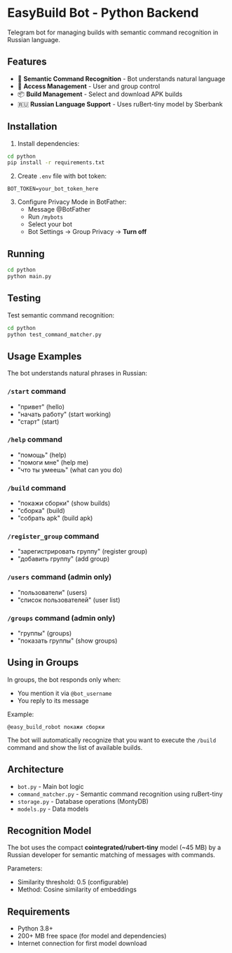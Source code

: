 # EasyBuild Bot - Python Backend

Telegram bot for managing builds with semantic command recognition in Russian language.

## Features

- 🤖 **Semantic Command Recognition** - Bot understands natural language
- 🔐 **Access Management** - User and group control
- 📦 **Build Management** - Select and download APK builds
- 🇷🇺 **Russian Language Support** - Uses ruBert-tiny model by Sberbank

## Installation

1. Install dependencies:
```bash
cd python
pip install -r requirements.txt
```

2. Create `.env` file with bot token:
```env
BOT_TOKEN=your_bot_token_here
```

3. Configure Privacy Mode in BotFather:
   - Message @BotFather
   - Run `/mybots`
   - Select your bot
   - Bot Settings → Group Privacy → **Turn off**

## Running

```bash
cd python
python main.py
```

## Testing

Test semantic command recognition:

```bash
cd python
python test_command_matcher.py
```

## Usage Examples

The bot understands natural phrases in Russian:

### `/start` command
- "привет" (hello)
- "начать работу" (start working)
- "старт" (start)

### `/help` command
- "помощь" (help)
- "помоги мне" (help me)
- "что ты умеешь" (what can you do)

### `/build` command
- "покажи сборки" (show builds)
- "сборка" (build)
- "собрать apk" (build apk)

### `/register_group` command
- "зарегистрировать группу" (register group)
- "добавить группу" (add group)

### `/users` command (admin only)
- "пользователи" (users)
- "список пользователей" (user list)

### `/groups` command (admin only)
- "группы" (groups)
- "показать группы" (show groups)

## Using in Groups

In groups, the bot responds only when:
- You mention it via `@bot_username`
- You reply to its message

Example:
```
@easy_build_robot покажи сборки
```

The bot will automatically recognize that you want to execute the `/build` command and show the list of available builds.

## Architecture

- `bot.py` - Main bot logic
- `command_matcher.py` - Semantic command recognition using ruBert-tiny
- `storage.py` - Database operations (MontyDB)
- `models.py` - Data models

## Recognition Model

The bot uses the compact **cointegrated/rubert-tiny** model (~45 MB) by a Russian developer for semantic matching of messages with commands.

Parameters:
- Similarity threshold: 0.5 (configurable)
- Method: Cosine similarity of embeddings

## Requirements

- Python 3.8+
- 200+ MB free space (for model and dependencies)
- Internet connection for first model download
